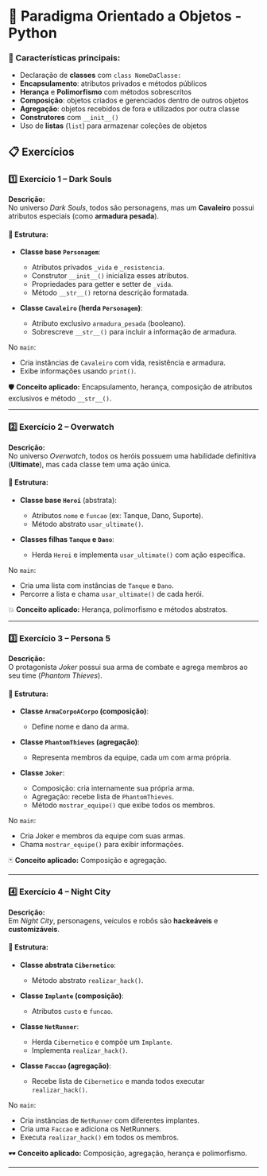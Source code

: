# 💎 Paradigma Orientado a Objetos - Python

### 🔑 Características principais:
- Declaração de **classes** com `class NomeDaClasse:`  
- **Encapsulamento**: atributos privados e métodos públicos  
- **Herança** e **Polimorfismo** com métodos sobrescritos  
- **Composição**: objetos criados e gerenciados dentro de outros objetos  
- **Agregação**: objetos recebidos de fora e utilizados por outra classe  
- **Construtores** com `__init__()`  
- Uso de **listas** (`list`) para armazenar coleções de objetos  

## 📋 Exercícios

### 1️⃣ Exercício 1 – Dark Souls  
**Descrição:**  
No universo *Dark Souls*, todos são personagens, mas um **Cavaleiro** possui atributos especiais (como **armadura pesada**).  

#### 🧱 Estrutura:
- **Classe base `Personagem`**:  
  - Atributos privados `_vida` e `_resistencia`.  
  - Construtor `__init__()` inicializa esses atributos.  
  - Propriedades para getter e setter de `_vida`.  
  - Método `__str__()` retorna descrição formatada.

- **Classe `Cavaleiro` (herda `Personagem`)**:  
  - Atributo exclusivo `armadura_pesada` (booleano).  
  - Sobrescreve `__str__()` para incluir a informação de armadura.

No `main`:  
- Cria instâncias de `Cavaleiro` com vida, resistência e armadura.  
- Exibe informações usando `print()`.

🛡️ **Conceito aplicado:** Encapsulamento, herança, composição de atributos exclusivos e método `__str__()`.

---

### 2️⃣ Exercício 2 – Overwatch  
**Descrição:**  
No universo *Overwatch*, todos os heróis possuem uma habilidade definitiva (**Ultimate**), mas cada classe tem uma ação única.  

#### 🧱 Estrutura:
- **Classe base `Heroi`** (abstrata):  
  - Atributos `nome` e `funcao` (ex: Tanque, Dano, Suporte).  
  - Método abstrato `usar_ultimate()`.

- **Classes filhas `Tanque` e `Dano`**:  
  - Herda `Heroi` e implementa `usar_ultimate()` com ação específica.

No `main`:  
- Cria uma lista com instâncias de `Tanque` e `Dano`.  
- Percorre a lista e chama `usar_ultimate()` de cada herói.

💥 **Conceito aplicado:** Herança, polimorfismo e métodos abstratos.

---

### 3️⃣ Exercício 3 – Persona 5  
**Descrição:**  
O protagonista *Joker* possui sua arma de combate e agrega membros ao seu time (*Phantom Thieves*).  

#### 🧱 Estrutura:
- **Classe `ArmaCorpoACorpo` (composição)**:  
  - Define nome e dano da arma.

- **Classe `PhantomThieves` (agregação)**:  
  - Representa membros da equipe, cada um com arma própria.

- **Classe `Joker`**:  
  - Composição: cria internamente sua própria arma.  
  - Agregação: recebe lista de `PhantomThieves`.  
  - Método `mostrar_equipe()` que exibe todos os membros.

No `main`:  
- Cria Joker e membros da equipe com suas armas.  
- Chama `mostrar_equipe()` para exibir informações.

🃏 **Conceito aplicado:** Composição e agregação.

---

### 4️⃣ Exercício 4 – Night City  
**Descrição:**  
Em *Night City*, personagens, veículos e robôs são **hackeáveis** e **customizáveis**.  

#### 🧱 Estrutura:
- **Classe abstrata `Cibernetico`**:  
  - Método abstrato `realizar_hack()`.

- **Classe `Implante` (composição)**:  
  - Atributos `custo` e `funcao`.

- **Classe `NetRunner`**:  
  - Herda `Cibernetico` e compõe um `Implante`.  
  - Implementa `realizar_hack()`.

- **Classe `Faccao` (agregação)**:  
  - Recebe lista de `Cibernetico` e manda todos executar `realizar_hack()`.

No `main`:  
- Cria instâncias de `NetRunner` com diferentes implantes.  
- Cria uma `Faccao` e adiciona os NetRunners.  
- Executa `realizar_hack()` em todos os membros.

🕶️ **Conceito aplicado:** Composição, agregação, herança e polimorfismo.

---
